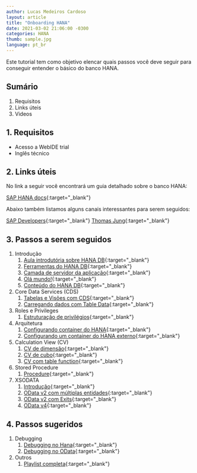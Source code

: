 ```yaml
---
author: Lucas Medeiros Cardoso
layout: article
title: "Onboarding HANA"
date: 2021-03-02 21:06:00 -0300 
categories: HANA
thumb: sample.jpg
language: pt_br
---
```


Este tutorial tem como objetivo elencar quais passos você deve seguir para conseguir entender o básico do banco HANA.

## Sumário

1. Requisitos
2. Links úteis
3. Videos

## 1. Requisitos

- Acesso a WebIDE trial
- Inglês técnico

## 2. Links úteis

No link a seguir você encontrará um guia detalhado sobre o banco HANA:

[SAP HANA docs](https://help.sap.com/viewer/6b94445c94ae495c83a19646e7c3fd56/2.0.03/en-US/330e5550b09d4f0f8b6cceb14a64cd22.html){:target="_blank"}

Abaixo também listamos alguns canais interessantes para serem seguidos:

[SAP Developers](https://www.youtube.com/channel/UCNfmelKDrvRmjYwSi9yvrMg){:target="_blank"}
[Thomas Jung](https://www.youtube.com/channel/UCVLSTvSR7UAd87o_0qoIR4Q){:target="_blank"}

## 3. Passos a serem seguidos

1. Introdução
    1. [Aula introdutória sobre HANA DB](https://www.youtube.com/watch?v=ljdvqRtSHd4){:target="_blank"}
    2. [Ferramentas do HANA DB](https://www.youtube.com/watch?v=wojFKVxjFl4){:target="_blank"}
    3. [Camada de servidor da aplicação](https://www.youtube.com/watch?v=DtlOto-goUw){:target="_blank"}
    4. [Olá mundo!](https://www.youtube.com/watch?v=Ll4WI9wtzcQ){:target="_blank"}
    5. [Conteúdo do HANA DB](https://www.youtube.com/watch?v=N-fwm9F45NA){:target="_blank"}
2. Core Data Services (CDS)
    1. [Tabelas e Visões com CDS](https://www.youtube.com/watch?v=UuXURLt1IQE){:target="_blank"}
    2. [Carregando dados com Table Data](https://www.youtube.com/watch?v=K1mHlVvP7Io){:target="_blank"}
3. Roles e Privileges
    1. [Estruturação de privilégios](https://www.youtube.com/watch?v=p6IJwF7UgCY){:target="_blank"}
4. Arquitetura
    1. [Configurando container do HANA](https://www.youtube.com/watch?v=PrSSXbRnuCE){:target="_blank"}
    2. [Configurando um container do HANA externo](https://www.youtube.com/watch?v=ViDcNj3i8Gg){:target="_blank"}
5. Calculation View (CV)
    1. [CV de dimensão](https://www.youtube.com/watch?v=9MsviYMw5yA){:target="_blank"}
    2. [CV de cubo](https://www.youtube.com/watch?v=YiJcMI23JXo){:target="_blank"}
    3. [CV com table function](https://www.youtube.com/watch?v=VhLyBeC3ILs){:target="_blank"}
6. Stored Procedure
    1. [Procedure](https://www.youtube.com/watch?v=dmGa1za864k){:target="_blank"}
7. XSODATA
    1. [Introdução](https://www.youtube.com/watch?v=0md3wyOQ59g){:target="_blank"}
    2. [OData v2 com múltiplas entidades](https://www.youtube.com/watch?v=MWxNLLYTeaI){:target="_blank"}
    3. [OData v2 com Exits](https://www.youtube.com/watch?v=jdTPoh6VVG4){:target="_blank"}
    4. [OData v4](https://www.youtube.com/watch?v=JYxL7MrFAGM){:target="_blank"}

## 4. Passos sugeridos

1. Debugging
    1. [Debugging no Hana](https://www.youtube.com/watch?v=iCZWk4lGusk){:target="_blank"}
    2. [Debugging no OData](https://www.youtube.com/watch?v=3xjQObWgXfI){:target="_blank"}
2. Outros
    1. [Playlist completa](https://www.youtube.com/watch?v=ljdvqRtSHd4&list=PL6RpkC85SLQAPHYG1x6IEu_exE5pa0UK_&index=1){:target="_blank"}